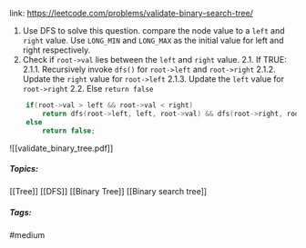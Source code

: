 link: https://leetcode.com/problems/validate-binary-search-tree/

1. Use DFS to solve this question. compare the node value to a `left` and `right` value.
	Use `LONG_MIN` and `LONG_MAX` as the initial value for left and right respectively.
2. Check if `root->val` lies between the `left` and `right` value.
		2.1. If TRUE:
			2.1.1. Recursively invoke `dfs()` for `root->left` and `root->right`
			2.1.2. Update the `right` value for `root->left`
			2.1.3. Update the `left` value for `root->right`
		2.2. Else `return false`
```cpp
	if(root->val > left && root->val < right)
		return dfs(root->left, left, root->val) && dfs(root->right, root->val, right);
	else
		return false;
```
		

![[validate_binary_tree.pdf]]

##### Topics:
[[Tree]] [[DFS]] [[Binary Tree]] [[Binary search tree]]

##### Tags:
#medium 

